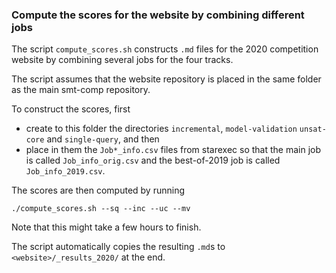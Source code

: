### Compute the scores for the website by combining different jobs

The script `compute_scores.sh` constructs `.md` files for the 2020
competition website by combining several jobs for the four tracks.

The script assumes that the website repository is placed in the same
folder as the main smt-comp repository.

To construct the scores, first

 - create to this folder the directories `incremental`,
   `model-validation` `unsat-core` and `single-query`, and then
 - place in them the `Job*_info.csv` files from starexec so that the
   main job is called `Job_info_orig.csv` and the best-of-2019 job is
   called `Job_info_2019.csv`.

The scores are then computed by running

```./compute_scores.sh --sq --inc --uc --mv```

Note that this might take a few hours to finish.

The script automatically copies the resulting `.md`s to
`<website>/_results_2020/` at the end.
